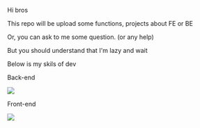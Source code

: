 Hi bros

This repo will be upload some functions, projects about FE or BE

Or, you can ask to me some question. (or any help)

But you should understand that I'm lazy and wait

Below is my skils of dev

Back-end

<img src="https://img.shields.io/badge/Node.js-339933?style=flat-square&logo=React&logoColor=black&labelColor=white"/>


Front-end

<img src="https://img.shields.io/badge/React-61DAFB?style=flat-square&logo=React&logoColor=black&labelColor=white"/>

